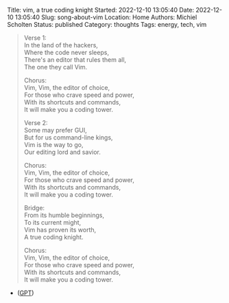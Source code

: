 Title: vim, a true coding knight
Started: 2022-12-10 13:05:40
Date: 2022-12-10 13:05:40
Slug: song-about-vim
Location: Home
Authors: Michiel Scholten
Status: published
Category: thoughts
Tags: energy, tech, vim

> Verse 1:  
> In the land of the hackers,  
> Where the code never sleeps,  
> There's an editor that rules them all,  
> The one they call Vim.  
>   
> Chorus:  
> Vim, Vim, the editor of choice,  
> For those who crave speed and power,  
> With its shortcuts and commands,  
> It will make you a coding tower.  
>   
> Verse 2:  
> Some may prefer GUI,  
> But for us command-line kings,  
> Vim is the way to go,  
> Our editing lord and savior.  
>   
> Chorus:  
> Vim, Vim, the editor of choice,  
> For those who crave speed and power,  
> With its shortcuts and commands,  
> It will make you a coding tower.  
>   
> Bridge:  
> From its humble beginnings,  
> To its current might,  
> Vim has proven its worth,  
> A true coding knight.  
>   
> Chorus:  
> Vim, Vim, the editor of choice,  
> For those who crave speed and power,  
> With its shortcuts and commands,  
> It will make you a coding tower.  

- ([GPT](https://chat.openai.com/chat))
